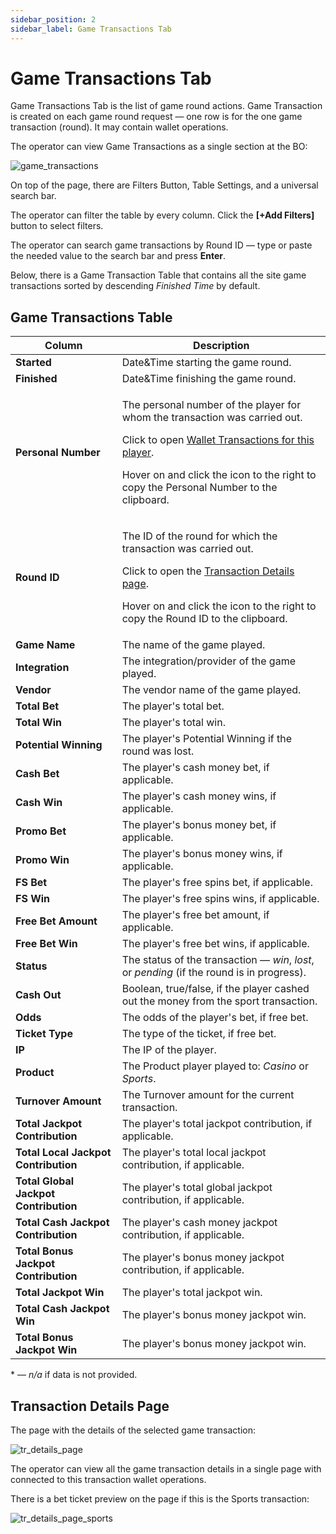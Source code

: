```yaml
---
sidebar_position: 2
sidebar_label: Game Transactions Tab
---
```


# Game Transactions Tab

Game Transactions Tab is the list of game round actions. Game Transaction is created on each game round request &mdash; one row is for the one game transaction (round). It may contain wallet operations.

The operator can view Game Transactions as a single section at the BO:

![game_transactions](https://i.imgur.com/K5zyOi5.png)

On top of the page, there are Filters Button, Table Settings, and a universal search bar.

The operator can filter the table by every column. Click the **[+Add Filters]** button to select filters.

The operator can search game transactions by Round ID &mdash; type or paste the needed value to the search bar and press **Enter**.

Below, there is a Game Transaction Table that contains all the site game transactions sorted by descending *Finished Time* by default.

## Game Transactions Table

| Column | Description |
|-|-|
| **Started** | Date&Time starting the game round. |
| **Finished** | Date&Time finishing the game round. |
| **Personal Number** |<p>The personal number of the player for whom the transaction was carried out.</p><p>Click to open [Wallet Transactions for this player](/docs/players/player-profile/profile-wallet-transactions-tab).</p><p>Hover on and click the icon to the right to copy the Personal Number to the clipboard.</p>|
| **Round ID** | <p>The ID of the round for which the transaction was carried out.</p><p>Click to open the [Transaction Details page](#transaction-details-page).</p><p>Hover on and click the icon to the right to copy the Round ID to the clipboard.</p>|
| **Game Name** | The name of the game played. |
| **Integration** | The integration/provider of the game played. |
| **Vendor** | The vendor name of the game played. |
| **Total Bet** | The player's total bet. |
| **Total Win** | The player's total win. |
| **Potential Winning** | The player's Potential Winning if the round was lost. |
| **Cash Bet** | The player's cash money bet, if applicable. |
| **Cash Win** | The player's cash money wins, if applicable. |
| **Promo Bet** | The player's bonus money bet, if applicable. |
| **Promo Win** | The player's bonus money wins, if applicable. |
| **FS Bet** | The player's free spins bet, if applicable. |
| **FS Win** | The player's free spins wins, if applicable. |
| **Free Bet Amount** | The player's free bet amount, if applicable. |
| **Free Bet Win** | The player's free bet wins, if applicable. |
| **Status** | The status of the transaction &mdash; *win*, *lost*, or *pending* (if the round is in progress). |
| **Cash Out** | Boolean, true/false, if the player cashed out the money from the sport transaction. |
| **Odds** | The odds of the player's bet, if free bet. |
| **Ticket Type** | The type of the ticket, if free bet. |
| **IP** | The IP of the player. |
| **Product** | The Product player played to: *Casino* or *Sports*. |
| **Turnover Amount** | The Turnover amount for the current transaction. |
| **Total Jackpot Contribution** | The player's total jackpot contribution, if applicable. |
| **Total Local Jackpot Contribution** | The player's total local jackpot contribution, if applicable. |
| **Total Global Jackpot Contribution** | The player's total global jackpot contribution, if applicable. |
| **Total Cash Jackpot Contribution** | The player's cash money jackpot contribution, if applicable. |
| **Total Bonus Jackpot Contribution** | The player's bonus money jackpot contribution, if applicable. |
| **Total Jackpot Win** | The player's total jackpot win. |
| **Total Cash Jackpot Win** | The player's bonus money jackpot win. |
| **Total Bonus Jackpot Win** | The player's bonus money jackpot win. |

&ast; &mdash; *n/a* if data is not provided.

## Transaction Details Page

The page with the details of the selected game transaction:

![tr_details_page](https://i.imgur.com/xkxaeWC.png)

The operator can view all the game transaction details in a single page with connected to this transaction wallet operations.

There is a bet ticket preview on the page if this is the Sports transaction:

![tr_details_page_sports](https://i.imgur.com/ZJxTIBb.png)